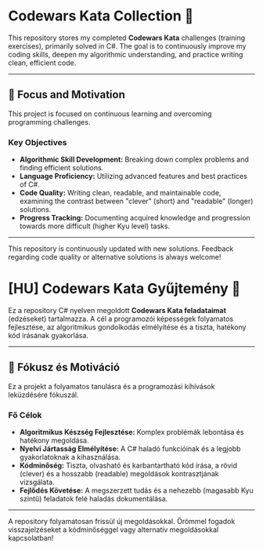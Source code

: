 # Codewars Kata Collection 🥋

This repository stores my completed **Codewars Kata** challenges (training exercises), primarily solved in C#. The goal is to continuously improve my coding skills, deepen my algorithmic understanding, and practice writing clean, efficient code.

---

## 🎯 Focus and Motivation

This project is focused on continuous learning and overcoming programming challenges.

### Key Objectives

- **Algorithmic Skill Development:** Breaking down complex problems and finding efficient solutions.
- **Language Proficiency:** Utilizing advanced features and best practices of C#.
- **Code Quality:** Writing clean, readable, and maintainable code, examining the contrast between "clever" (short) and "readable" (longer) solutions.
- **Progress Tracking:** Documenting acquired knowledge and progression towards more difficult (higher Kyu level) tasks.

---

This repository is continuously updated with new solutions. Feedback regarding code quality or alternative solutions is always welcome!

# [HU] Codewars Kata Gyűjtemény 🥋

Ez a repository C# nyelven megoldott **Codewars Kata feladataimat** (edzéseket) tartalmazza. A cél a programozói képességek folyamatos fejlesztése, az algoritmikus gondolkodás elmélyítése és a tiszta, hatékony kód írásának gyakorlása.

---

## 🎯 Fókusz és Motiváció

Ez a projekt a folyamatos tanulásra és a programozási kihívások leküzdésére fókuszál.

### Fő Célok

- **Algoritmikus Készség Fejlesztése:** Komplex problémák lebontása és hatékony megoldása.
- **Nyelvi Jártasság Elmélyítése:** A C# haladó funkcióinak és a legjobb gyakorlatoknak a kihasználása.
- **Kódminőség:** Tiszta, olvasható és karbantartható kód írása, a rövid (clever) és a hosszabb (readable) megoldások kontrasztjának vizsgálata.
- **Fejlődés Követése:** A megszerzett tudás és a nehezebb (magasabb Kyu szintű) feladatok felé haladás dokumentálása.

---

A repository folyamatosan frissül új megoldásokkal. Örömmel fogadok visszajelzéseket a kódminőséggel vagy alternatív megoldásokkal kapcsolatban!

